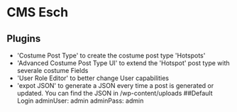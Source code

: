 # CMS Esch
## Plugins
  - 'Costume Post Type' to create the costume post type 'Hotspots'
  - 'Advanced Costume Post Type UI' to extend the 'Hotspot' post type with severale costume Fields
  - 'User Role Editor' to better change User capabilities
  - 'expot JSON' to generate a JSON every time a post is generated or updated. You can find the JSON in /wp-content/uploads
##Default Login
  adminUser: admin
  adminPass: admin
  
